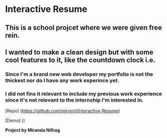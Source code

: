 # Interactive Resume

## This is a school projcet where we were given free rein.

## I wanted to make a clean design but with some cool features to it, like the countdown clock i.e.

### Since I'm a brand new web developer my portfolio is not the thickest nor do I have any work experince yet. 
### I did not fins it relevant to include my previous work experience since it's not relevant to the internship I'm interested in.

[Repo] (https://github.com/mirrenil/Interactive-Resume)

[Demo] ()

**Project by Miranda Nilhag**
